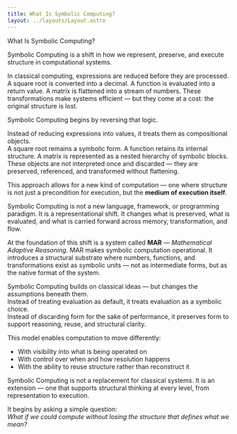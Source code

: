 ```yaml
---
title: What Is Symbolic Computing?
layout: ../layouts/Layout.astro
---
```


What Is Symbolic Computing?

<p>Symbolic Computing is a shift in how we represent, preserve, and execute structure in computational systems.</p>

<p>In classical computing, expressions are reduced before they are processed. A square root is converted into a decimal. A function is evaluated into a return value. A matrix is flattened into a stream of numbers. These transformations make systems efficient — but they come at a cost: the original structure is lost.</p>

<p>Symbolic Computing begins by reversing that logic.</p>

<p>Instead of reducing expressions into values, it treats them as compositional objects.<br />
A square root remains a symbolic form. A function retains its internal structure. A matrix is represented as a nested hierarchy of symbolic blocks. These objects are not interpreted once and discarded — they are preserved, referenced, and transformed without flattening.</p>

<p>This approach allows for a new kind of computation — one where structure is not just a precondition for execution, but the <strong>medium of execution itself</strong>.</p>

<p>Symbolic Computing is not a new language, framework, or programming paradigm. It is a representational shift. It changes what is preserved, what is evaluated, and what is carried forward across memory, transformation, and flow.</p>

<p>At the foundation of this shift is a system called <strong>MAR</strong> — <em>Mathematical Adaptive Reasoning</em>. MAR makes symbolic computation operational. It introduces a structural substrate where numbers, functions, and transformations exist as symbolic units — not as intermediate forms, but as the native format of the system.</p>

<p>Symbolic Computing builds on classical ideas — but changes the assumptions beneath them.<br />
Instead of treating evaluation as default, it treats evaluation as a symbolic choice.<br />
Instead of discarding form for the sake of performance, it preserves form to support reasoning, reuse, and structural clarity.</p>

<p>This model enables computation to move differently:</p>

<ul>
  <li>With visibility into what is being operated on</li>
  <li>With control over when and how resolution happens</li>
  <li>With the ability to reuse structure rather than reconstruct it</li>
</ul>

<p>Symbolic Computing is not a replacement for classical systems. It is an extension — one that supports structural thinking at every level, from representation to execution.</p>

<p>It begins by asking a simple question:<br />
<em>What if we could compute without losing the structure that defines what we mean?</em></p>

